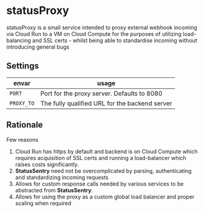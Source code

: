 # statusProxy 
statusProxy is a small service intended to proxy external webhook incoming via Cloud Run to a VM on Cloud Compute for the purposes of utilizing load-balancing and SSL certs - whilst being able to standardise incoming without introducing general bugs

## Settings
|envar|usage|
|-|-|
|`PORT`|Port for the proxy server. Defaults to 8080|
|`PROXY_TO`|The fully qualified URL for the backend server|

## Rationale
Few reasons

1. Cloud Run has https by default and backend is on Cloud Compute which requires acquisition of SSL certs and running a load-balancer which raises costs significantly.
1. **StatusSentry** need not be overcomplicated by parsing, authenticating and standardizing incoming requests
1. Allows for custom response calls needed by various services to be abstracted from **StatusSentry**.
1. Allows for using the proxy as a custom global load balancer and proper scaling when required
